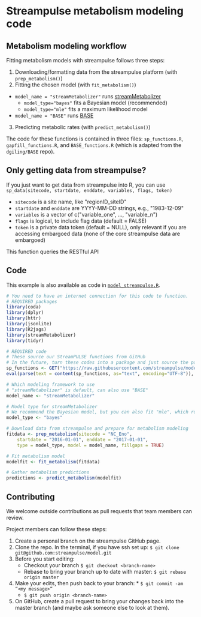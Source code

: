 # Streampulse metabolism modeling code

## Metabolism modeling workflow
Fitting metabolism models with streampulse follows three steps:

1. Downloading/formatting data from the streampulse platform (with `prep_metabolism()`)
2. Fitting the chosen model (with `fit_metabolism()`)
  * `model_name = "streamMetabolizer"` runs [streamMetabolizer](https://github.com/USGS-R/streamMetabolizer)
    - `model_type="bayes"` fits a Bayesian model (recommended)
    - `model_type="mle"` fits a maximum likelihood model
  * `model_name = "BASE"` runs [BASE](https://github.com/dgiling/BASE)
3. Predicting metabolic rates (with `predict_metabolism()`)

The code for these functions is contained in three files: `sp_functions.R`, `gapfill_functions.R`, and `BASE_functions.R` (which is adapted from the `dgiling/BASE` repo).

## Only getting data from streampulse?
If you just want to get data from streampulse into R, you can use `sp_data(sitecode, startdate, enddate, variables, flags, token)`
* `sitecode` is a site name, like "regionID_siteID"
* `startdate` and `enddate` are YYYY-MM-DD strings, e.g., "1983-12-09"
* `variables` is a vector of c("variable_one", ..., "variable_n")
* `flags` is logical, to include flag data (default = FALSE)
* `token` is a private data token (default = NULL), only relevant if you are accessing embargoed data (none of the core streampulse data are embargoed)

This function queries the RESTful API

## Code
This example is also available as code in [`model_streampulse.R`](https://github.com/streampulse/model/blob/master/model_streampulse.R).

```r
# You need to have an internet connection for this code to function.
# REQUIRED packages
library(coda)
library(dplyr)
library(httr)
library(jsonlite)
library(R2jags)
library(streamMetabolizer)
library(tidyr)

# REQUIRED code
# These source our StreamPULSE functions from GitHub
# In the future, turn these codes into a package and just source the package...
sp_functions <- GET("https://raw.githubusercontent.com/streampulse/model/master/sp_functions.R")
eval(parse(text = content(sp_functions, as="text", encoding="UTF-8")), envir= .GlobalEnv)

# Which modeling framework to use
# "streamMetabolizer" is default, can also use "BASE"
model_name <- "streamMetabolizer"

# Model type for streamMetabolizer
# We recommend the Bayesian model, but you can also fit "mle", which runs much faster.
model_type <- "bayes"

# Download data from streampulse and prepare for metabolism modeling
fitdata <- prep_metabolism(sitecode = "NC_Eno",
    startdate = "2016-01-01", enddate = "2017-01-01",
    type = model_type, model = model_name, fillgaps = TRUE)

# Fit metabolism model
modelfit <- fit_metabolism(fitdata)

# Gather metabolism predictions
predictions <- predict_metabolism(modelfit)
```

## Contributing
We welcome outside contributions as pull requests that team members can review.

Project members can follow these steps:
1. Create a personal branch on the streampulse GitHub page.
2. Clone the repo. In the terminal, if you have ssh set up: `$ git clone git@github.com:streampulse/model.git`
3. Before you start editing:
    * Checkout your branch `$ git checkout <branch-name>`
    * Rebase to bring your branch up to date with master: `$ git rebase origin master`
4. Make your edits, then push back to your branch:
		* `$ git commit -am “<my message>”`
    * `$ git push origin <branch-name>`
5. On GitHub, create a pull request to bring your changes back into the master branch (and maybe ask someone else to look at them).
